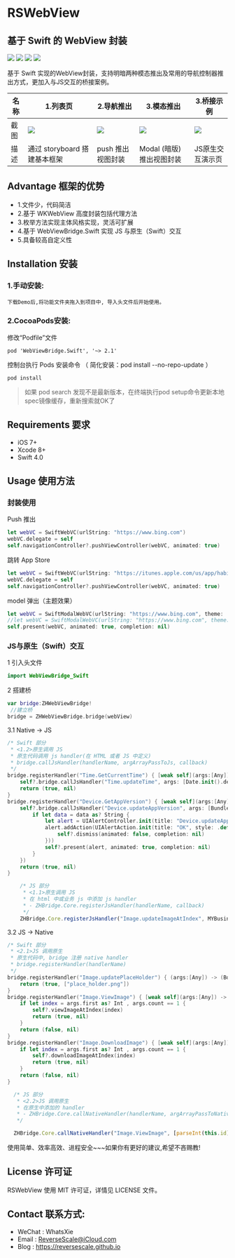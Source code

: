 # RSWebView
基于 Swift 的 WebView 封装
---
![](https://img.shields.io/badge/platform-iOS-red.svg) 
![](https://img.shields.io/badge/language-Swift-orange.svg) 
![](https://img.shields.io/badge/download-2.4MB-brightgreen.svg)
![](https://img.shields.io/badge/license-MIT%20License-brightgreen.svg) 

基于 Swift 实现的WebView封装，支持明暗两种模态推出及常用的导航控制器推出方式，更加入与JS交互的桥接案例。

| 名称 |1.列表页 |2.导航推出 |3.模态推出 |3.桥接示例 |
| ------------- | ------------- | ------------- | ------------- | ------------- |
| 截图 | ![](http://ghexoblogimages.oss-cn-beijing.aliyuncs.com/18-11-22/43931712.jpg) | ![](http://ghexoblogimages.oss-cn-beijing.aliyuncs.com/18-11-22/74004186.jpg) | ![](http://ghexoblogimages.oss-cn-beijing.aliyuncs.com/18-11-22/60599804.jpg) | ![](http://ghexoblogimages.oss-cn-beijing.aliyuncs.com/18-11-22/62029476.jpg) |
| 描述 | 通过 storyboard 搭建基本框架 | push 推出视图封装 | Modal (暗版)推出视图封装 | JS原生交互演示页 |


## Advantage 框架的优势
* 1.文件少，代码简洁
* 2.基于 WKWebView 高度封装包括代理方法
* 3.枚举方法实现主体风格实现，灵活可扩展
* 4.基于 WebViewBridge.Swift 实现 JS 与原生（Swift）交互
* 5.具备较高自定义性

## Installation 安装
### 1.手动安装:
`下载Demo后,将功能文件夹拖入到项目中, 导入头文件后开始使用。`
### 2.CocoaPods安装:
修改“Podfile”文件
```
pod 'WebViewBridge.Swift', '~> 2.1'
```
控制台执行 Pods 安装命令 （ 简化安装：pod install --no-repo-update ）
```
pod install
```
> 如果 pod search 发现不是最新版本，在终端执行pod setup命令更新本地spec镜像缓存，重新搜索就OK了

## Requirements 要求
* iOS 7+
* Xcode 8+
* Swift 4.0


## Usage 使用方法
### 封装使用
Push 推出
``` swift
let webVC = SwiftWebVC(urlString: "https://www.bing.com")
webVC.delegate = self
self.navigationController?.pushViewController(webVC, animated: true)
```
跳转 App Store
``` swift
let webVC = SwiftWebVC(urlString: "https://itunes.apple.com/us/app/habitminder/id1253577148?mt=8")
webVC.delegate = self
self.navigationController?.pushViewController(webVC, animated: true)
```
model 弹出（主题效果）
``` swift
let webVC = SwiftModalWebVC(urlString: "https://www.bing.com", theme: .lightBlack, dismissButtonStyle: .cross)
//let webVC = SwiftModalWebVC(urlString: "https://www.bing.com", theme: .dark, dismissButtonStyle: .arrow)
self.present(webVC, animated: true, completion: nil)
```
### JS与原生（Swift）交互
1 引入头文件
``` swift
import WebViewBridge_Swift
```
2 搭建桥
``` swift
var bridge:ZHWebViewBridge!
 //建立桥
bridge = ZHWebViewBridge.bridge(webView)
```
3.1 Native -> JS
``` swift
/* Swift 部分
 * <1.2>原生调用 JS
 * 原生代码调用 js handler(在 HTML 或者 JS 中定义)
 * bridge.callJsHandler(handlerName, argArrayPassToJs, callback)
 */
bridge.registerHandler("Time.GetCurrentTime") { [weak self](args:[Any]) -> (Bool, [Any]?) in
    self?.bridge.callJsHandler("Time.updateTime", args: [Date.init().description])
    return (true, nil)
}
bridge.registerHandler("Device.GetAppVersion") { [weak self](args:[Any]) -> (Bool, [Any]?) in
    self?.bridge.callJsHandler("Device.updateAppVersion", args: [Bundle.main.object(forInfoDictionaryKey: "CFBundleShortVersionString") as! String], callback: { (data:Any?) in
        if let data = data as? String {
            let alert = UIAlertController.init(title: "Device.updateAppVersion", message: data, preferredStyle: .alert)
            alert.addAction(UIAlertAction.init(title: "OK", style: .default, handler: { [weak self](_:UIAlertAction) in
                self?.dismiss(animated: false, completion: nil)
            }))
            self?.present(alert, animated: true, completion: nil)
        }
    })
    return (true, nil)
}
```
``` js
    /* JS 部分
     * <1.1>原生调用 JS
     * 在 html 中或业务 js 中添加 js handler
     * - ZHBridge.Core.registerJsHandler(handlerName, callback)
     */
    ZHBridge.Core.registerJsHandler("Image.updateImageAtIndex", MYBusiness.Image.updateImageAtIndex);
```
3.2 JS -> Native
``` swift
/* Swift 部分
 * <2.1>JS 调用原生
 * 原生代码中, bridge 注册 native handler
 * bridge.registerHandler(handlerName)
 */
bridge.registerHandler("Image.updatePlaceHolder") { (args:[Any]) -> (Bool, [Any]?) in
    return (true, ["place_holder.png"])
}
bridge.registerHandler("Image.ViewImage") { [weak self](args:[Any]) -> (Bool, [Any]?) in
    if let index = args.first as? Int , args.count == 1 {
        self?.viewImageAtIndex(index)
        return (true, nil)
    }
    return (false, nil)
}
bridge.registerHandler("Image.DownloadImage") { [weak self](args:[Any]) -> (Bool, [Any]?) in
    if let index = args.first as? Int , args.count == 1 {
        self?.downloadImageAtIndex(index)
        return (true, nil)
    }
    return (false, nil)
}
```
``` js
  /* JS 部分
   * <2.2>JS 调用原生
   * 在原生中添加的 handler
   * - ZHBridge.Core.callNativeHandler(handlerName, argArrayPassToNativeHandler, successCallback, failCallback)
   */

  ZHBridge.Core.callNativeHandler("Image.ViewImage", [parseInt(this.id)]);
```

使用简单、效率高效、进程安全~~~如果你有更好的建议,希望不吝赐教!


## License 许可证
RSWebView 使用 MIT 许可证，详情见 LICENSE 文件。


## Contact 联系方式:
* WeChat : WhatsXie
* Email : ReverseScale@iCloud.com
* Blog : https://reversescale.github.io
